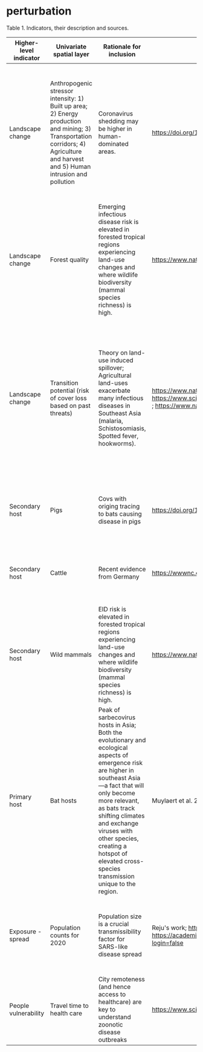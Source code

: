 # perturbation

Table 1. Indicators, their description and sources.

| Higher-level indicator | Univariate spatial layer                                                                                                                                                          | Rationale for inclusion                                                                                                                                                                                                                                                                                                              | References                                                                                                                                                                    | Spatial layer details                                                                                                                                                                                                                                                                                                                     | Spatial layer source                                                                                               |
|------------------------|-----------------------------------------------------------------------------------------------------------------------------------------------------------------------------------|--------------------------------------------------------------------------------------------------------------------------------------------------------------------------------------------------------------------------------------------------------------------------------------------------------------------------------------|-------------------------------------------------------------------------------------------------------------------------------------------------------------------------------|-------------------------------------------------------------------------------------------------------------------------------------------------------------------------------------------------------------------------------------------------------------------------------------------------------------------------------------------|--------------------------------------------------------------------------------------------------------------------|
| Landscape change       | Anthropogenic stressor intensity: 1) Built up area; 2) Energy production and mining; 3) Transportation corridors; 4) Agriculture and harvest and 5) Human intrusion and pollution | Coronavirus shedding may be higher in human-dominated areas.                                                                                                                                                                                                                                                                         | https://doi.org/10.1093/ve/vex012                                                                                                                                             | This layer summarizes land use intensity by human modification in 2017 by1)  urban and built-up area, 2) energy production and mining, 3) transportation corridors, 4) agriculture and harvest of natural areas and 5) human intrusion and pollution (~1km).                                                                              | https://zenodo.org/record/3901815#.YvRsgXYlubg                                                                     |
| Landscape change       | Forest quality                                                                                                                                                                    | Emerging infectious disease risk is elevated in forested tropical regions experiencing land-use changes and where wildlife biodiversity (mammal species richness) is high.                                                                                                                                                           | https://www.nature.com/articles/s41467-017-00923-8                                                                                                                            | Forest quality, where highest values inticate highest quality  (low=0, high=10) for 2019 (1 km).                                                                                                                                                                                                                                          | https://www.nature.com/articles/s41467-020-19493-3                                                                 |
| Landscape change       | Transition potential (risk of cover loss based on past threats)                                                                                                                   | Theory on land-use induced spillover; Agricultural land-uses exacerbate many infectious diseases in Southeast Asia (malaria, Schistosomiasis, Spotted fever, hookworms).                                                                                                                                                             | https://www.nature.com/articles/s41467-019-12333-z ; https://www.sciencedirect.com/science/article/pii/S2542519621000310 ; https://www.nature.com/articles/s43016-021-00285-x | Regional (continental) models inform the risk of a forest becoming removed in the future, based on neural network models using historical data (2001-2014) (Hewson et al. 2019) from low (0) to high risk (1). Here we use continental models and not global, because regional model had better performance than the global model (~1 km) | https://futureclimates.conservation.org/riskstreecoverloss.html                                                    |
| Secondary host         | Pigs                                                                                                                                                                              | Covs with origing tracing to bats causing disease in pigs                                                                                                                                                                                                                                                                            | https://doi.org/10.1038/s41586-018-0010-9                                                                                                                                     | We used Areal-weighted GLW model (6_Pg_2010_Aw.tif) from Gilbert's livestock of the world estimates for 2010 (~10 km).                                                                                                                                                                                                                    | https://www.nature.com/articles/sdata2018227                                                                       |
| Secondary host         | Cattle                                                                                                                                                                            | Recent evidence from Germany                                                                                                                                                                                                                                                                                                         | https://wwwnc.cdc.gov/eid/article/28/9/22-0125_article                                                                                                                        | We used Areal-weighted GLW model (6_Ct_2010_Aw.tif) from Gilberts livestock of the world estimates for 2010 (~10 km).                                                                                                                                                                                                                     | https://www.nature.com/articles/sdata20182277                                                                      |
| Secondary host         | Wild mammals                                                                                                                                                                      | EID risk is elevated in forested tropical regions experiencing land-use changes and where wildlife biodiversity (mammal species richness) is high.                                                                                                                                                                                   | https://www.nature.com/articles/s41467-017-00923-8                                                                                                                            | IUCN data (~30 km), Search on 2022-04-04 at 21:38:52,  Mollweide projection was warped to WGS84 using the mode to fill in distortions.                                                                                                                                                                                                    | https://www.iucnredlist.org/resources/other-spatial-downloads#SR_2021_3                                            |
| Primary host           | Bat hosts                                                                                                                                                                         | Peak of sarbecovirus hosts in Asia; Both the evolutionary and ecological aspects of emergence risk are higher in southeast Asia—a fact that will only become more relevant, as bats track shifting climates and exchange viruses with other species, creating a hotspot of elevated cross-species transmission unique to the region. | Muylaert et al. 2022 ; https://ecoevorxiv.org/8mgv6/                                                                                                                          | Average values used from the 2 sources. Sánchez data (1 km Areas of habitat) was resampled to match Muylaert et al. (2022) resolution (0.25 dd).                                                                                                                                                                                          | https://royalsocietypublishing.org/doi/10.1098/rspb.2022.0397 ; https://www.nature.com/articles/s41467-022-31860-w |
| Exposure - spread      | Population counts for 2020                                                                                                                                                        | Population size is a crucial transmissibility factor for SARS-like disease spread                                                                                                                                                                                                                                                    | Reju's work; https://www.nature.com/articles/s41598-021-97578-9 ; https://academic.oup.com/jtm/article/27/3/taaa038/5807719?login=false                                       | Worlpop unconstrained global mosaics of population counts for 2020 (1 km native resolution) was resampled to match working resolution of 0.25 dd                                                                                                                                                                                          | https://hub.worldpop.org/geodata/listing?id=64                                                                     |
| People vulnerability   | Travel time to health care                                                                                                                                                        | City remoteness (and hence access to healthcare) are key to understand zoonotic disease outbreaks                                                                                                                                                                                                                                    | https://www.science.org/doi/10.1126/sciadv.abo5774                                                                                                                            | Travel time to health care (motorized, in hours, 1km) was used                                                                                                                                                                                                                                                                            | https://www.nature.com/articles/s41591-020-1059-1                                                                  |
